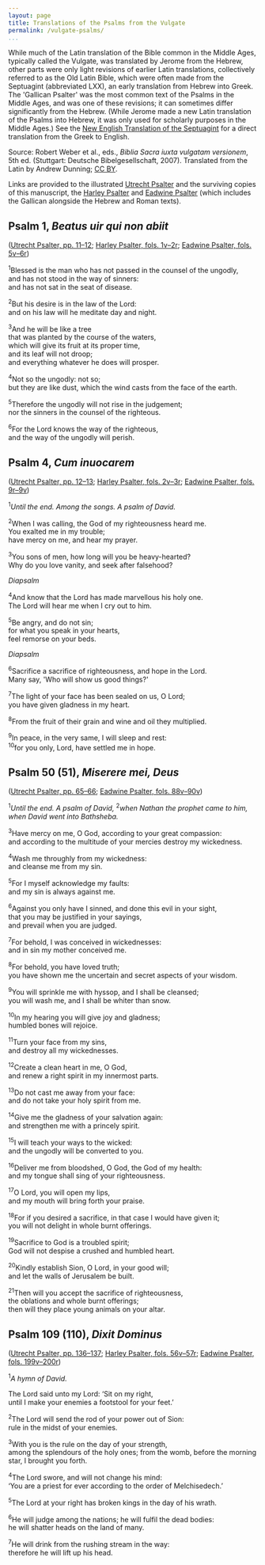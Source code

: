 ```yaml
---
layout: page
title: Translations of the Psalms from the Vulgate
permalink: /vulgate-psalms/
...
```


While much of the Latin translation of the Bible common in the Middle Ages, typically called the Vulgate, was translated by Jerome from the Hebrew, other parts were only light revisions of earlier Latin translations, collectively referred to as the Old Latin Bible, which were often made from the Septuagint (abbreviated LXX), an early translation from Hebrew into Greek. The 'Gallican Psalter' was the most common text of the Psalms in the Middle Ages, and was one of these revisions; it can sometimes differ significantly from the Hebrew. (While Jerome made a new Latin translation of the Psalms into Hebrew, it was only used for scholarly purposes in the Middle Ages.) See the [New English Translation of the Septuagint](http://ccat.sas.upenn.edu/nets/edition/) for a direct translation from the Greek to English.

Source: Robert Weber et al., eds., *Biblia Sacra iuxta vulgatam versionem*, 5th ed. (Stuttgart: Deutsche Bibelgesellschaft, 2007). Translated from the Latin by Andrew Dunning; [CC BY](https://creativecommons.org/licences/by/4.0/).

Links are provided to the illustrated [Utrecht Psalter](http://bc.library.uu.nl/utrecht-psalter.html) and the surviving copies of this manuscript, the [Harley Psalter](http://www.bl.uk/manuscripts/FullDisplay.aspx?ref=Harley_MS_603) and [Eadwine Psalter](http://sites.trin.cam.ac.uk/james/viewpage.php?index=1229) (which includes the Gallican alongside the Hebrew and Roman texts).

## Psalm 1, *Beatus uir qui non abiit*

([Utrecht Psalter, pp. 11–12](http://objects.library.uu.nl/reader/index.php?obj=1874-284427&lan=en#page//46/00/19/46001949193835361873338121333815278268.jpg/mode/1up); [Harley Psalter, fols. 1v–2r](http://www.bl.uk/manuscripts/Viewer.aspx?ref=harley_ms_603_f001v); [Eadwine Psalter, fols. 5v–6r](http://sites.trin.cam.ac.uk/manuscripts/r_17_1/manuscript.php?fullpage=1&startingpage=12))

<sup>1</sup>Blessed is the man who has not passed in the counsel of the ungodly,  
and has not stood in the way of sinners:  
and has not sat in the seat of disease.

<sup>2</sup>But his desire is in the law of the Lord:  
and on his law will he meditate day and night.

<sup>3</sup>And he will be like a tree  
that was planted by the course of the waters,  
which will give its fruit at its proper time,  
and its leaf will not droop;  
and everything whatever he does will prosper.

<sup>4</sup>Not so the ungodly: not so;  
but they are like dust, which the wind casts from the face of the earth.

<sup>5</sup>Therefore the ungodly will not rise in the judgement;  
nor the sinners in the counsel of the righteous.

<sup>6</sup>For the Lord knows the way of the righteous,  
and the way of the ungodly will perish.

## Psalm 4, *Cum inuocarem*

([Utrecht Psalter, pp. 12–13](http://objects.library.uu.nl/reader/index.php?obj=1874-284427&lan=en#page//91/97/65/91976564053086137379038748336320714509.jpg/mode/1up); [Harley Psalter, fols. 2v–3r](http://www.bl.uk/manuscripts/Viewer.aspx?ref=harley_ms_603_f002v); [Eadwine Psalter, fols. 9r–9v](http://sites.trin.cam.ac.uk/manuscripts/r_17_1/manuscript.php?fullpage=1&startingpage=19))

<sup>1</sup>*Until the end. Among the songs. A psalm of David.*

<sup>2</sup>When I was calling, the God of my righteousness heard me.  
You exalted me in my trouble;  
have mercy on me, and hear my prayer.

<sup>3</sup>You sons of men, how long will you be heavy-hearted?  
Why do you love vanity, and seek after falsehood?

*Diapsalm*

<sup>4</sup>And know that the Lord has made marvellous his holy one.  
The Lord will hear me when I cry out to him.

<sup>5</sup>Be angry, and do not sin;  
for what you speak in your hearts,  
feel remorse on your beds.

*Diapsalm*

<sup>6</sup>Sacrifice a sacrifice of righteousness, and hope in the Lord.  
Many say, 'Who will show us good things?'

<sup>7</sup>The light of your face has been sealed on us, O Lord;  
you have given gladness in my heart.

<sup>8</sup>From the fruit of their grain and wine and oil they multiplied.

<sup>9</sup>In peace, in the very same, I will sleep and rest:  
<sup>10</sup>for you only, Lord, have settled me in hope.

## Psalm 50 (51), *Miserere mei, Deus*

([Utrecht Psalter, pp. 65–66](http://objects.library.uu.nl/reader/index.php?obj=1874-284427&lan=en#page//10/06/19/100619803724793270162039958413564368089.jpg/mode/1up); [Eadwine Psalter, fols. 88v–90v](http://sites.trin.cam.ac.uk/manuscripts/r_17_1/manuscript.php?fullpage=1&startingpage=178))

<sup>1</sup>*Until the end. A psalm of David,* <sup>2</sup>*when Nathan the prophet came to him, when David went into Bathsheba.*

<sup>3</sup>Have mercy on me, O God, according to your great compassion:  
and according to the multitude of your mercies destroy my wickedness.

<sup>4</sup>Wash me throughly from my wickedness:  
and cleanse me from my sin.

<sup>5</sup>For I myself acknowledge my faults:  
and my sin is always against me.

<sup>6</sup>Against you only have I sinned, and done this evil in your sight,  
that you may be justified in your sayings,  
and prevail when you are judged.

<sup>7</sup>For behold, I was conceived in wickednesses:  
and in sin my mother conceived me.

<sup>8</sup>For behold, you have loved truth;  
you have shown me the uncertain and secret aspects of your wisdom.

<sup>9</sup>You will sprinkle me with hyssop, and I shall be cleansed;  
you will wash me, and I shall be whiter than snow.

<sup>10</sup>In my hearing you will give joy and gladness;  
humbled bones will rejoice.

<sup>11</sup>Turn your face from my sins,  
and destroy all my wickednesses.

<sup>12</sup>Create a clean heart in me, O God,  
and renew a right spirit in my innermost parts.

<sup>13</sup>Do not cast me away from your face:  
and do not take your holy spirit from me.

<sup>14</sup>Give me the gladness of your salvation again:  
and strengthen me with a princely spirit.

<sup>15</sup>I will teach your ways to the wicked:  
and the ungodly will be converted to you.

<sup>16</sup>Deliver me from bloodshed, O God, the God of my health:  
and my tongue shall sing of your righteousness.

<sup>17</sup>O Lord, you will open my lips,  
and my mouth will bring forth your praise.

<sup>18</sup>For if you desired a sacrifice, in that case I would have given it;  
you will not delight in whole burnt offerings.

<sup>19</sup>Sacrifice to God is a troubled spirit;  
God will not despise a crushed and humbled heart.

<sup>20</sup>Kindly establish Sion, O Lord, in your good will;  
and let the walls of Jerusalem be built.

<sup>21</sup>Then will you accept the sacrifice of righteousness,  
the oblations and whole burnt offerings;  
then will they place young animals on your altar.

## Psalm 109 (110), *Dixit Dominus*

([Utrecht Psalter, pp. 136–137](http://objects.library.uu.nl/reader/index.php?obj=1874-284427&lan=en#page//72/52/45/72524522942408603628769022993318784925.jpg/mode/1up); [Harley Psalter, fols. 56v–57r](http://www.bl.uk/manuscripts/Viewer.aspx?ref=harley_ms_603_f056v); [Eadwine Psalter, fols. 199v–200r](http://sites.trin.cam.ac.uk/manuscripts/r_17_1/manuscript.php?fullpage=1&startingpage=400))

<sup>1</sup>*A hymn of David.*

The Lord said unto my Lord: ‘Sit on my right,  
until I make your enemies a footstool for your feet.’

<sup>2</sup>The Lord will send the rod of your power out of Sion:  
rule in the midst of your enemies.

<sup>3</sup>With you is the rule on the day of your strength,  
among the splendours of the holy ones; from the womb, before the morning star, I brought you forth.

<sup>4</sup>The Lord swore, and will not change his mind:  
‘You are a priest for ever according to the order of Melchisedech.’

<sup>5</sup>The Lord at your right has broken kings in the day of his wrath.

<sup>6</sup>He will judge among the nations; he will fulfil the dead bodies:  
he will shatter heads on the land of many.

<sup>7</sup>He will drink from the rushing stream in the way:  
therefore he will lift up his head.
